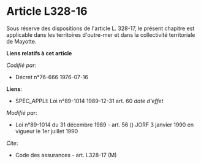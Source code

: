# Article L328-16

Sous réserve des dispositions de l'article L. 328-17, le présent chapitre est applicable dans les territoires d'outre-mer et
dans la collectivité territoriale de Mayotte.

**Liens relatifs à cet article**

_Codifié par_:

  - Décret n°76-666 1976-07-16

**Liens**:

  - SPEC_APPLI: Loi n°89-1014 1989-12-31 art. 60 *date d'effet*

_Modifié par_:

  - Loi n°89-1014 du 31 décembre 1989 - art. 56 () JORF 3 janvier 1990 en vigueur le 1er juillet 1990

_Cite_:

  - Code des assurances - art. L328-17 (M)
